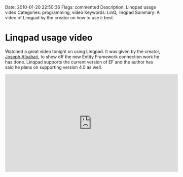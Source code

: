 Date: 2010-01-20 22:50:36
Flags: commented
Description: Linqpad usage video
Categories: programming, video
Keywords: LinQ, linqpad
Summary: A video of Linqpad by the creator on how to use it best.

# Linqpad usage video

Watched a great video tonight on using Linqpad. It was given by the creator, [Joseph Albahari](http://www.albahari.com/), to show off the new Entity Framework connection work he has done. Linqpad supports the current version of EF and the author has said he plans on supporting version 4.0 as well.

<iframe width="560" height="315" src="http://www.youtube.com/embed/xELeRwyOO_g" frameborder="0" allowfullscreen></iframe>
